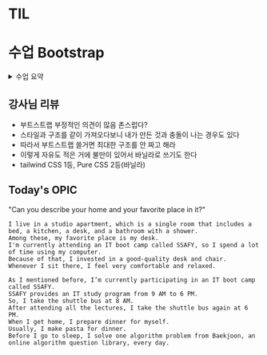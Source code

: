 # TIL

# 수업 Bootstrap
<details>
  <summary> 수업 요약 </summary>

## Bootstrap
- CSS 프론트엔드 프레임워크(툴킷)

- 미리 만들어진 다양한 디자인 요소들을 제공하여 웹 사이트를 빠르고 쉽게 개발할 수 있도록 함

- 버전 확인 조심 색깔 다름

![image](https://github.com/user-attachments/assets/490b376c-6465-443d-be04-c0a0ad07fbee)

- CDN : Content Delivery Network    
  지리적 제약 없이 빠르고 안전하게 콘텐츠를 전송할 수 있는 전송 기술    
  서버와 사용자 사이의 물리적인 거리를 줄여서 콘텐츠 로딩 소요 시간을 최소화    
  지리적으로 가까운 cdn 서버에 콘텐츠를 저장해서 사용자에게 전달    

- bootsrtap.min.css - minified? 압축된 형태 실제로 12k줄을 6줄로 압축

### Bootstrap 사용 가이드
```
<p class="mt-5">Hello, world!</p>
```
mt-5 {property}{sides}-{size}

property - m, p (마진 패딩)     
sides - t b s e y x blank   
        top bottom left right topbottom leftright 4sides    
size - 0 1 2 3 4 5 auto     
       0 0.25 0.5 1 1.5 3  rem 단위 (루트요소(16px)에 상대적인 단위)    
       0 4 8 16 24 48 px단위

즉 특정 규칙이 있는 클래스 이름으로     
 스타일 및 레이아웃이 미리 작성되어있음

## Reset CSS
모든 HTML 요소 스타일을 일관된 기준으로 재설정하는 간결하고 압축된 규칙 세트    
일관성있게 HTML Element Table Lis 등의 요소들에 일관성 있게 스타일 적용 시키는 기본 단계    

- 사용 배경
    - 모든 브라우저는 각자의 user agent stylesheet을 가지고 있음
    - 이게 브라우저마다 다름
    - 모든 브라우저에서 동일하게 보이게 만들어야하는 개발자에겐 매우 골치 아픈 일
    - 모두 같은 스타일로 맞추고 스타일 개발을 시작하자자

- Normalize CSS
    - Reset CSS 방법 중 대표적인 방법
    - 웹 표준 기준으로 브라우저 중 하나가 불일치 한다면 차이가 있는 브라우저를 수정하는 방법
    - (IE가 말썽이라 여기에 맞추는 느낌)


## Bootsrap 활용

**항상 조심할 건 cdn 링크, 스크립트 필수**
### Typography: 제목, 본문 텍스트, 목록 등

https://getbootstrap.com/docs/5.3/content/typography/       
공식문서 예제들 해봐        
display headings, inline text elements, lists       

### bootstrap color system 

https://getbootstrap.com/docs/5.3/utilities/colors/     
text, border, background 등 다양한 요소에 사용하는 색상 키워드

### Component 
- 부트스트랩에서 제공하는 UI관련 요소
- 버튼, 네비게이션 바, 카드, 폼, 드롭다운 등



- Alerts
https://getbootstrap.com/docs/5.3/components/alerts/
- Badges
https://getbootstrap.com/docs/5.3/components/badge/
- Buttons
https://getbootstrap.com/docs/5.3/components/buttons/
- Cards
https://getbootstrap.com/docs/5.3/components/card/      
아주 많이 사용하게 될 것    
자주 사용하는 형태  
- Navbar
https://getbootstrap.com/docs/5.3/components/navbar/    
이것도 중요     
JS으로 동작 구현 있음   

- Carousel
https://getbootstrap.com/docs/5.3/components/carousel/      
회전목마. 누르면 옆에 넘어가는 그거

- Modal
https://getbootstrap.com/docs/5.3/components/modal/

**모달 캐로젤은 data-bs-target과 modal의 id 값이 같은지 꼭 확인**   
**모달의 본문은 굳이 버튼과 함께 위치하지 않아도 되니까 코드 최하단에 몰아놓는다** 

일관된 디자인을 제공해 웹사이트 구성 요소를 구축하는데 유용하게 활용

## Semantic Web
- 웹 데이터를 의미론적으로 구조화된 형태로 표현하는 방식
- 요소가 가진 목적과 역할은 무엇일까?
- 대표적인
    - header
    - nav
    - main
    - article
    - section
    - aside
    - footer

- CSS 방법론 : CSS를 효율적이고 유지 보수가 용이하게 작성하기 위한 일련의 가이드라인

- OOCSS : Object Oriented CSS, 객체 지향적 접근법
    - 구조와 스킨을 분리
        - blue-button x, button{구조} button-blue{색}  
    - 컨테이너와 콘텐츠를 분리
        - 객체에 직접 적용하는 대신 객체를 둘러싸는 컨테이너에 스타일을 적용
        - 스타일을 정의할 떄 위치에 의존적인 스타일 x
        - 콘텐츠를 다른 컨테이너로 이동 or 재배치시 스타일 꺠지는 걸 방지


## 참고
- cdn 없이 로컬에서 받아서 해도 된다
https://getbootstrap.com/docs/5.3/getting-started/download/         
bootstrap.css와 bootstrap.bundle.js만 선택      
css 파일은 head 태그에 link로 가져와서 사용        
js 파일은 body 태그에 scpript로 가져와서 사용     

- 검색엔진 최적화(SEO)
- 웹 접근성(Web Accessibility)

  
</details>


## 강사님 리뷰
- 부트스트랩 부정적인 의견이 많음 촌스럽다?
- 스타일과 구조를 같이 가져오다보니 내가 만든 것과 충돌이 나는 경우도 있다
- 따라서 부트스트랩 쓸거면 최대한 구조를 안 짜고 해라
- 이렇게 자유도 적은 거에 불만이 있어서 바닐라로 쓰기도 한다
- tailwind CSS 1등, Pure CSS 2등(바닐라)




## Today's OPIC
"Can you describe your home and your favorite place in it?"
```
I live in a studio apartment, which is a single room that includes a bed, a kitchen, a desk, and a bathroom with a shower.
Among these, my favorite place is my desk.
I'm currently attending an IT boot camp called SSAFY, so I spend a lot of time using my computer.
Because of that, I invested in a good-quality desk and chair.
Whenever I sit there, I feel very comfortable and relaxed.
```


```
As I mentioned before, I’m currently participating in an IT boot camp called SSAFY.
SSAFY provides an IT study program from 9 AM to 6 PM.
So, I take the shuttle bus at 8 AM.
After attending all the lectures, I take the shuttle bus again at 6 PM.
When I get home, I prepare dinner for myself.
Usually, I make pasta for dinner.
Before I go to sleep, I solve one algorithm problem from Baekjoon, an online algorithm question library, every day.
```
